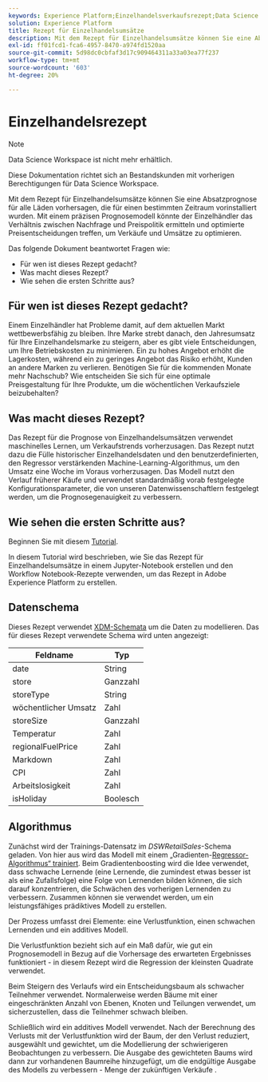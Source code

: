 ```yaml
---
keywords: Experience Platform;Einzelhandelsverkaufsrezept;Data Science Workspace;beliebte Themen;Rezepte;Rezept vorab erstellen
solution: Experience Platform
title: Rezept für Einzelhandelsumsätze
description: Mit dem Rezept für Einzelhandelsumsätze können Sie eine Absatzprognose für alle Läden vorhersagen, die für einen bestimmten Zeitraum vorinstalliert wurden. Mit einem präzisen Prognosemodell könnte der Einzelhändler das Verhältnis zwischen Nachfrage und Preispolitik ermitteln und optimierte Preisentscheidungen treffen, um Verkäufe und Umsätze zu optimieren.
exl-id: ff01fcd1-fca6-4957-8470-a974fd1520aa
source-git-commit: 5d98dc0cbfaf3d17c909464311a33a03ea77f237
workflow-type: tm+mt
source-wordcount: '603'
ht-degree: 20%

---
```


# Einzelhandelsrezept

>[!NOTE]
>
>Data Science Workspace ist nicht mehr erhältlich.
>
>Diese Dokumentation richtet sich an Bestandskunden mit vorherigen Berechtigungen für Data Science Workspace.

Mit dem Rezept für Einzelhandelsumsätze können Sie eine Absatzprognose für alle Läden vorhersagen, die für einen bestimmten Zeitraum vorinstalliert wurden. Mit einem präzisen Prognosemodell könnte der Einzelhändler das Verhältnis zwischen Nachfrage und Preispolitik ermitteln und optimierte Preisentscheidungen treffen, um Verkäufe und Umsätze zu optimieren.

Das folgende Dokument beantwortet Fragen wie:
* Für wen ist dieses Rezept gedacht?
* Was macht dieses Rezept?
* Wie sehen die ersten Schritte aus?

## Für wen ist dieses Rezept gedacht?

Einem Einzelhändler hat Probleme damit, auf dem aktuellen Markt wettbewerbsfähig zu bleiben. Ihre Marke strebt danach, den Jahresumsatz für Ihre Einzelhandelsmarke zu steigern, aber es gibt viele Entscheidungen, um Ihre Betriebskosten zu minimieren. Ein zu hohes Angebot erhöht die Lagerkosten, während ein zu geringes Angebot das Risiko erhöht, Kunden an andere Marken zu verlieren. Benötigen Sie für die kommenden Monate mehr Nachschub? Wie entscheiden Sie sich für eine optimale Preisgestaltung für Ihre Produkte, um die wöchentlichen Verkaufsziele beizubehalten?

## Was macht dieses Rezept?

Das Rezept für die Prognose von Einzelhandelsumsätzen verwendet maschinelles Lernen, um Verkaufstrends vorherzusagen. Das Rezept nutzt dazu die Fülle historischer Einzelhandelsdaten und den benutzerdefinierten, den Regressor verstärkenden Machine-Learning-Algorithmus, um den Umsatz eine Woche im Voraus vorherzusagen. Das Modell nutzt den Verlauf früherer Käufe und verwendet standardmäßig vorab festgelegte Konfigurationsparameter, die von unseren Datenwissenschaftlern festgelegt werden, um die Prognosegenauigkeit zu verbessern.

## Wie sehen die ersten Schritte aus?

Beginnen Sie mit diesem [Tutorial](../jupyterlab/create-a-model.md).

In diesem Tutorial wird beschrieben, wie Sie das Rezept für Einzelhandelsumsätze in einem Jupyter-Notebook erstellen und den Workflow Notebook-Rezepte verwenden, um das Rezept in Adobe Experience Platform zu erstellen.

## Datenschema

Dieses Rezept verwendet [XDM-Schemata](../../xdm/schema/field-dictionary.md) um die Daten zu modellieren. Das für dieses Rezept verwendete Schema wird unten angezeigt:

| Feldname | Typ |
| --- | --- |
| date | String |
| store | Ganzzahl |
| storeType | String |
| wöchentlicher Umsatz | Zahl |
| storeSize | Ganzzahl |
| Temperatur | Zahl |
| regionalFuelPrice | Zahl |
| Markdown | Zahl |
| CPI | Zahl |
| Arbeitslosigkeit | Zahl |
| isHoliday | Boolesch |


## Algorithmus

Zunächst wird der Trainings-Datensatz im *DSWRetailSales*-Schema geladen. Von hier aus wird das Modell mit einem „Gradienten-[&#x200B; Regressor-Algorithmus“ trainiert](https://scikit-learn.org/stable/modules/generated/sklearn.ensemble.GradientBoostingRegressor.html). Beim Gradientenboosting wird die Idee verwendet, dass schwache Lernende (eine Lernende, die zumindest etwas besser ist als eine Zufallsfolge) eine Folge von Lernenden bilden können, die sich darauf konzentrieren, die Schwächen des vorherigen Lernenden zu verbessern. Zusammen können sie verwendet werden, um ein leistungsfähiges prädiktives Modell zu erstellen.

Der Prozess umfasst drei Elemente: eine Verlustfunktion, einen schwachen Lernenden und ein additives Modell.

Die Verlustfunktion bezieht sich auf ein Maß dafür, wie gut ein Prognosemodell in Bezug auf die Vorhersage des erwarteten Ergebnisses funktioniert - in diesem Rezept wird die Regression der kleinsten Quadrate verwendet.

Beim Steigern des Verlaufs wird ein Entscheidungsbaum als schwacher Teilnehmer verwendet. Normalerweise werden Bäume mit einer eingeschränkten Anzahl von Ebenen, Knoten und Teilungen verwendet, um sicherzustellen, dass die Teilnehmer schwach bleiben.

Schließlich wird ein additives Modell verwendet. Nach der Berechnung des Verlusts mit der Verlustfunktion wird der Baum, der den Verlust reduziert, ausgewählt und gewichtet, um die Modellierung der schwierigeren Beobachtungen zu verbessern. Die Ausgabe des gewichteten Baums wird dann zur vorhandenen Baumreihe hinzugefügt, um die endgültige Ausgabe des Modells zu verbessern - Menge der zukünftigen Verkäufe .
